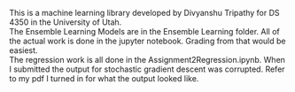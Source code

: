 This is a machine learning library developed by Divyanshu Tripathy for
DS 4350 in the University of Utah.  
The Ensemble Learning Models are in the Ensemble Learning folder. All of the actual work is done in the jupyter notebook. Grading from that would be easiest.  
The regression work is all done in the Assignment2Regression.ipynb. When I submitted the output for stochastic gradient descent was corrupted. Refer to my pdf I turned in for what the output looked like.